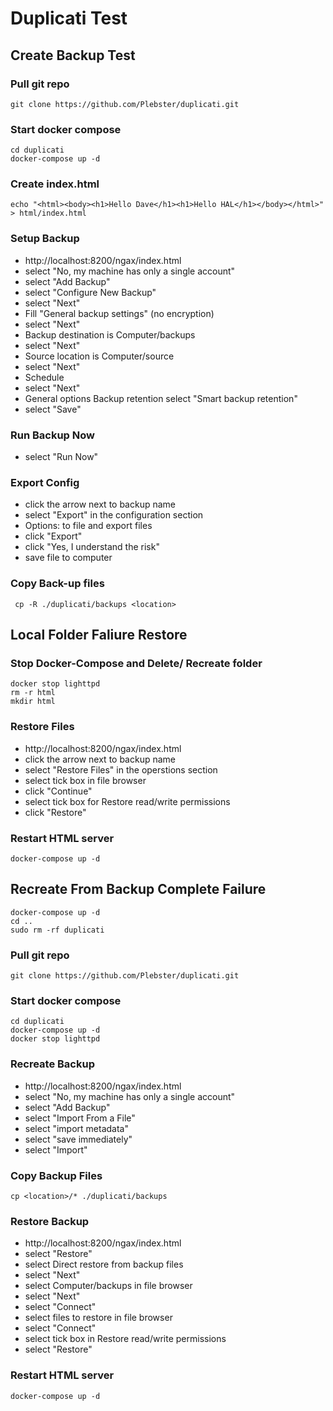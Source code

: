 # Duplicati Test
## Create Backup Test
### Pull git repo
    git clone https://github.com/Plebster/duplicati.git
### Start docker compose
    cd duplicati
    docker-compose up -d
### Create index.html
    echo "<html><body><h1>Hello Dave</h1><h1>Hello HAL</h1></body></html>" > html/index.html
### Setup Backup
 - http://localhost:8200/ngax/index.html
 - select "No, my machine has only a single account"
 - select "Add Backup"
 - select "Configure New Backup"
 - select "Next"
 - Fill "General backup settings" (no encryption)
 - select "Next"
 - Backup destination is Computer/backups
 - select "Next"
 - Source location is Computer/source
 - select "Next"
 - Schedule
 - select "Next"
 - General options Backup retention select "Smart backup retention"
 - select "Save"
### Run Backup Now
- select  "Run Now" 
### Export Config
- click the arrow next to backup name
- select "Export" in the configuration section
- Options: to file and export files
- click "Export"
- click "Yes, I understand the risk"
- save file to computer
### Copy Back-up files
     cp -R ./duplicati/backups <location>
## Local Folder Faliure Restore
### Stop Docker-Compose and Delete/ Recreate folder
    docker stop lighttpd
    rm -r html
    mkdir html
### Restore Files
 - http://localhost:8200/ngax/index.html
- click the arrow next to backup name
- select "Restore Files" in the operstions section
- select tick box in file browser
- click "Continue"
- select tick box for Restore read/write permissions
- click "Restore"
### Restart HTML server
    docker-compose up -d
## Recreate From Backup Complete Failure
    docker-compose up -d
    cd ..
    sudo rm -rf duplicati
### Pull git repo
    git clone https://github.com/Plebster/duplicati.git
### Start docker compose
    cd duplicati
    docker-compose up -d
    docker stop lighttpd
### Recreate  Backup
 - http://localhost:8200/ngax/index.html
 - select "No, my machine has only a single account"
 - select "Add Backup"
 - select "Import From a File"
 - select "import metadata"
 - select "save immediately"
 - select "Import"
### Copy  Backup Files
    cp <location>/* ./duplicati/backups
### Restore  Backup 
 - http://localhost:8200/ngax/index.html
 - select "Restore"
 - select Direct restore from backup files
 - select "Next"
 - select Computer/backups in file browser
 - select "Next"
 - select "Connect"
 - select files to restore in file browser
 - select "Connect"
 - select tick box in Restore read/write permissions
 - select "Restore"
### Restart HTML server
    docker-compose up -d
